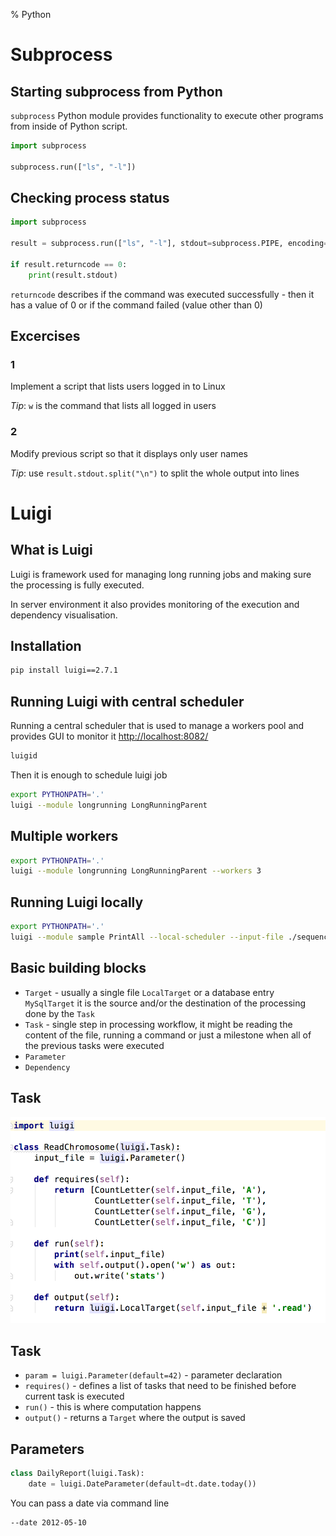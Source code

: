 % Python

# Subprocess
## Starting subprocess from Python
`subprocess` Python module provides functionality to execute other programs from inside of Python script.

```Python
import subprocess

subprocess.run(["ls", "-l"])
```

## Checking process status

```Python
import subprocess

result = subprocess.run(["ls", "-l"], stdout=subprocess.PIPE, encoding="utf-8")

if result.returncode == 0:
    print(result.stdout)
```

`returncode` describes if the command was executed successfully - then it has a value of 0 or if the command failed (value other than 0)

## Excercises
### 1
Implement a script that lists users logged in to Linux

_Tip_: `w` is the command that lists all logged in users

### 2
Modify previous script so that it displays only user names

_Tip_: use `result.stdout.split("\n")` to split the whole output into lines

# Luigi
## What is Luigi
Luigi is framework used for managing long running jobs and making sure the processing is fully executed.

In server environment it also provides monitoring of the execution and dependency visualisation.

## Installation

```bash
pip install luigi==2.7.1
```

## Running Luigi with central scheduler
Running a central scheduler that is used to manage a workers pool and provides GUI to monitor it [http://localhost:8082/](http://localhost:8082/)

```bash
luigid
```

Then it is enough to schedule luigi job

```bash
export PYTHONPATH='.'
luigi --module longrunning LongRunningParent
```

## Multiple workers

```bash
export PYTHONPATH='.'
luigi --module longrunning LongRunningParent --workers 3
```

## Running Luigi locally

```bash
export PYTHONPATH='.'
luigi --module sample PrintAll --local-scheduler --input-file ./sequence.fasta
```

## Basic building blocks
- `Target` - usually a single file `LocalTarget` or a database entry `MySqlTarget` it is the source and/or the destination of the processing done by the `Task`
- `Task` - single step in processing workflow, it might be reading the content of the file, running a command or just a milestone when all of the previous tasks were executed
- `Parameter`
- `Dependency`

## Task
![](images/png/task_breakdown.png)

## Task
- `param = luigi.Parameter(default=42)` - parameter declaration
- `requires()` - defines a list of tasks that need to be finished before current task is executed
- `run()` - this is where computation happens
- `output()` - returns a `Target` where the output is saved

## Parameters

```python
class DailyReport(luigi.Task):
    date = luigi.DateParameter(default=dt.date.today())
```

You can pass a date via command line

```bash
--date 2012-05-10
```

